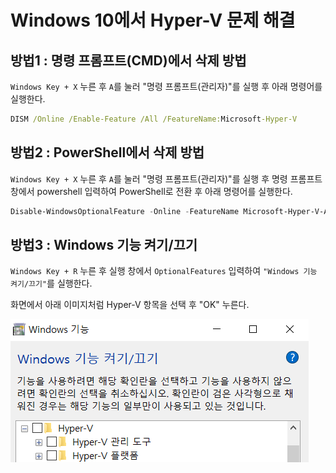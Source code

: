 # Windows 10에서 Hyper-V 문제 해결

## 방법1 : 명령 프롬프트(CMD)에서 삭제 방법

`Windows Key + X` 누른 후 `A`를 눌러 "명령 프롬프트(관리자)"를 실행 후 아래 명령어를 실행한다.
```cmd
DISM /Online /Enable-Feature /All /FeatureName:Microsoft-Hyper-V
```

## 방법2 : PowerShell에서 삭제 방법

`Windows Key + X` 누른 후 `A`를 눌러 "명령 프롬프트(관리자)"를 실행 후 명령 프롬프트 창에서 powershell 입력하여 PowerShell로 전환 후 아래 명령어를 실행한다.
```powershell
Disable-WindowsOptionalFeature -Online -FeatureName Microsoft-Hyper-V-All
```

## 방법3 : Windows 기능 켜기/끄기

`Windows Key + R` 누른 후 실행 창에서 `OptionalFeatures` 입력하여 `"Windows 기능 켜기/끄기"`를 실행한다.

화면에서 아래 이미지처럼 Hyper-V 항목을 선택 후 "OK" 누른다.

![Windows 기능 켜기/끄기](./img/windows_hyperv.png)